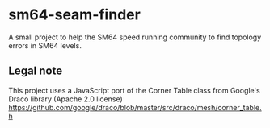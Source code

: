 # sm64-seam-finder

A small project to help the SM64 speed running community to find topology errors in SM64 levels.

## Legal note

This project uses a JavaScript port of the Corner Table class from Google's Draco library (Apache 2.0 license)
https://github.com/google/draco/blob/master/src/draco/mesh/corner_table.h

